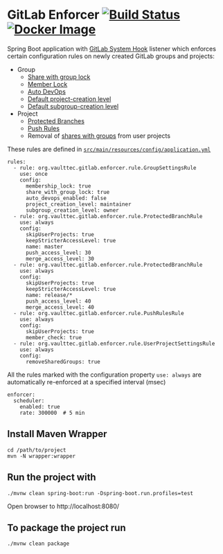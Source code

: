 GitLab Enforcer  [![Build Status](https://github.com/vaulttec/gitlab-enforcer/actions/workflows/build.yml/badge.svg)](https://github.com/vaulttec/gitlab-enforcer/actions/workflows/build.yml) [![Docker Image](https://img.shields.io/docker/pulls/tjuerge/gitlab-enforcer.svg)](https://hub.docker.com/r/tjuerge/gitlab-enforcer)
===============

Spring Boot application with [GitLab System Hook](https://docs.gitlab.com/ee/system_hooks/system_hooks.html)
listener which enforces certain configuration rules on newly created GitLab groups and projects:

 * Group
   - [Share with group lock](https://docs.gitlab.com/ce/user/group/index.html#share-with-group-lock)
   - [Member Lock](https://docs.gitlab.com/ee/user/group/index.html#member-lock-starter)
   - [Auto DevOps](https://docs.gitlab.com/ee/topics/autodevops/)
   - [Default project-creation level](https://docs.gitlab.com/ee/user/group/index.html#default-project-creation-level)
   - [Default subgroup-creation level](https://docs.gitlab.com/ee/user/group/subgroups/#creating-a-subgroup)
 * Project
   - [Protected Branches](https://docs.gitlab.com/ee/user/project/protected_branches.html)
   - [Push Rules](https://docs.gitlab.com/ee/push_rules/push_rules.html)
   - Removal of [shares with groups](https://docs.gitlab.com/ee/user/project/members/share_project_with_groups.html) from user projects 

These rules are defined in [`src/main/resources/config/application.yml`](src/main/resources/config/application.yml)
```
rules:
  - rule: org.vaulttec.gitlab.enforcer.rule.GroupSettingsRule
    use: once
    config:
      membership_lock: true
      share_with_group_lock: true
      auto_devops_enabled: false
      project_creation_level: maintainer
      subgroup_creation_level: owner
  - rule: org.vaulttec.gitlab.enforcer.rule.ProtectedBranchRule
    use: always
    config:
      skipUserProjects: true
      keepStricterAccessLevel: true
      name: master
      push_access_level: 30
      merge_access_level: 30
  - rule: org.vaulttec.gitlab.enforcer.rule.ProtectedBranchRule
    use: always
    config:
      skipUserProjects: true
      keepStricterAccessLevel: true
      name: release/*
      push_access_level: 40
      merge_access_level: 40
  - rule: org.vaulttec.gitlab.enforcer.rule.PushRulesRule
    use: always
    config:
      skipUserProjects: true
      member_check: true
  - rule: org.vaulttec.gitlab.enforcer.rule.UserProjectSettingsRule
    use: always
    config:
      removeSharedGroups: true
```

All the rules marked with the configuration property `use: always` are automatically re-enforced at a specified interval (msec)
```
enforcer:
  scheduler:
    enabled: true
    rate: 300000  # 5 min
```
 

## Install Maven Wrapper
```
cd /path/to/project
mvn -N wrapper:wrapper
```

## Run the project with

```
./mvnw clean spring-boot:run -Dspring-boot.run.profiles=test
```

Open browser to http://localhost:8080/


## To package the project run

```
./mvnw clean package
```
